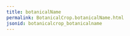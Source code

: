 ```yaml
---
title: botanicalName
permalink: BotanicalCrop.botanicalName.html
jsonid: botanicalcrop_botanicalname
---
```

